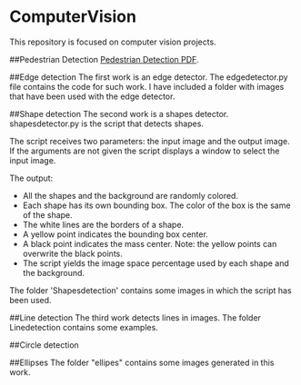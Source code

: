 # ComputerVision


This repository is focused on computer vision projects.

##Pedestrian Detection
[Pedestrian Detection PDF](http://victorriosm.github.io/ComputerVision/PedestrianDetection/PedestrianDetection.pdf).

##Edge detection
The first work is an edge detector. The edgedetector.py file contains the code for such work. I have included a folder with images that have been used with the edge detector.

##Shape detection
The second work is a shapes detector. shapesdetector.py is the script that detects shapes.

The script receives two parameters: the input image and the output image. If the arguments are not given the script displays a window to select the input image.

The output:
- All the shapes and the background are randomly colored.
- Each shape has its own bounding box. The color of the box is the same of the shape.
- The white lines are the borders of a shape.
- A yellow point indicates the bounding box center.
- A black point indicates the mass center. Note: the yellow points can overwrite the black points.
- The script yields the image space percentage used by each shape and the background.

The folder 'Shapesdetection' contains some images in which the script has been used.

##Line detection
The third work detects lines in images.
The folder Linedetection contains some examples.

##Circle detection

##Ellipses
The folder "ellipes" contains some images generated in this work. 